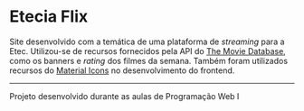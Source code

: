 # Etecia Flix

Site desenvolvido com a temática de uma plataforma de *streaming* para a Etec. Utilizou-se de recursos fornecidos pela API do  [The Movie Database](https://www.themoviedb.org/), como os banners e *rating* dos filmes da semana.  Também foram utilizados recursos do [Material Icons](https://fonts.google.com/icons) no desenvolvimento do frontend.      

---
Projeto desenvolvido durante as aulas de Programação Web I